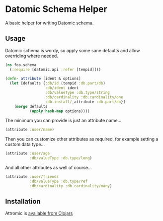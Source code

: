 
# Datomic Schema Helper

A basic helper for writing Datomic schema.

## Usage

Datomic schema is wordy, so apply some sane defaults and allow overriding 
where needed.

```clojure
(ns foo.schema
  (:require [datomic.api :refer [tempid]]))
 
(defn- attribute [ident & options]
  (let [defaults {:db/id (tempid :db.part/db)
                  :db/ident ident
                  :db/valueType :db.type/string
                  :db/cardinality :db.cardinality/one
                  :db.install/_attribute :db.part/db}]
    (merge defaults
           (apply hash-map options))))
```
 
The minimum you can provide is just an attribute name...
 
```clojure
(attribute :user/name)
```
 
Then you can customize other attributes as required, for example setting a
custom data type...
 
```clojure
(attribute :user/age
           :db/valueType :db.type/long)
```

And all other attributes as well of course...
 
```clojure
(attribute :user/friends
           :db/valueType :db.type/ref
           :db/cardinality :db.cardinality/many)
```

## Installation

Attromic is [available from Clojars](https://clojars.org/rodnaph/attromic)

